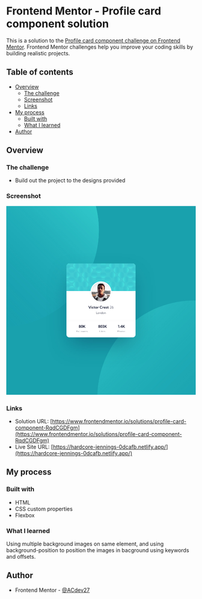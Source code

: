 # Frontend Mentor - Profile card component solution

This is a solution to the [Profile card component challenge on Frontend Mentor](https://www.frontendmentor.io/challenges/profile-card-component-cfArpWshJ). Frontend Mentor challenges help you improve your coding skills by building realistic projects. 

## Table of contents

- [Overview](#overview)
  - [The challenge](#the-challenge)
  - [Screenshot](#screenshot)
  - [Links](#links)
- [My process](#my-process)
  - [Built with](#built-with)
  - [What I learned](#what-i-learned)
- [Author](#author)

## Overview

### The challenge

- Build out the project to the designs provided

### Screenshot

![](./screenshot.jpg)


### Links

- Solution URL: [https://www.frontendmentor.io/solutions/profile-card-component-RqdCGDFgm](https://www.frontendmentor.io/solutions/profile-card-component-RqdCGDFgm)
- Live Site URL: [https://hardcore-jennings-0dcafb.netlify.app/](https://hardcore-jennings-0dcafb.netlify.app/)

## My process

### Built with

- HTML
- CSS custom properties
- Flexbox

### What I learned

Using multiple background images on same element, and using background-position to position the images in bacground using keywords and offsets.

## Author

- Frontend Mentor - [@ACdev27](https://www.frontendmentor.io/profile/ACdev27/solutions)
